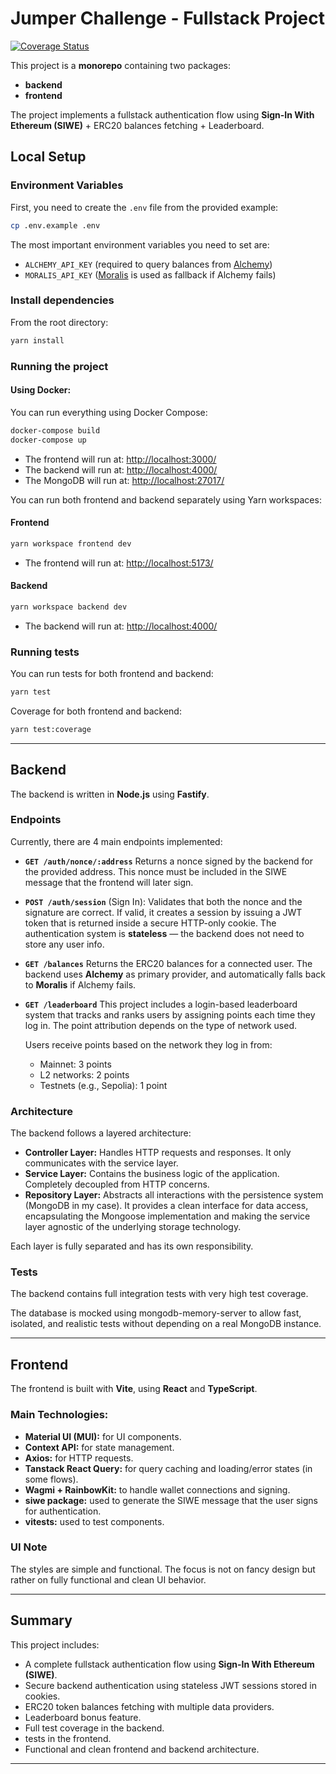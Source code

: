 # Jumper Challenge - Fullstack Project

[![Coverage Status](https://coveralls.io/repos/github/DaniSomoza/jumper-challenge/badge.svg)](https://coveralls.io/github/DaniSomoza/jumper-challenge)

This project is a **monorepo** containing two packages:

- **backend**
- **frontend**

The project implements a fullstack authentication flow using **Sign-In With Ethereum (SIWE)** + ERC20 balances fetching + Leaderboard.

## Local Setup

### Environment Variables

First, you need to create the `.env` file from the provided example:

```bash
cp .env.example .env
```

The most important environment variables you need to set are:

- `ALCHEMY_API_KEY` (required to query balances from [Alchemy](https://auth.alchemy.com/login))
- `MORALIS_API_KEY` ([Moralis](https://admin.moralis.com/register) is used as fallback if Alchemy fails)

### Install dependencies

From the root directory:

```bash
yarn install
```

### Running the project

#### Using Docker:

You can run everything using Docker Compose:

```bash
docker-compose build
docker-compose up
```

- The frontend will run at: [http://localhost:3000/](http://localhost:3000/)
- The backend will run at: [http://localhost:4000/](http://localhost:4000/)
- The MongoDB will run at: [http://localhost:27017/](http://localhost:27017/)

You can run both frontend and backend separately using Yarn workspaces:

#### Frontend

```bash
yarn workspace frontend dev
```

- The frontend will run at: [http://localhost:5173/](http://localhost:5173/)

#### Backend

```bash
yarn workspace backend dev
```

- The backend will run at: [http://localhost:4000/](http://localhost:4000/)

### Running tests

You can run tests for both frontend and backend:

```bash
yarn test
```

Coverage for both frontend and backend:

```bash
yarn test:coverage
```

---

## Backend

The backend is written in **Node.js** using **Fastify**.

### Endpoints

Currently, there are 4 main endpoints implemented:

- **`GET /auth/nonce/:address`**
  Returns a nonce signed by the backend for the provided address. This nonce must be included in the SIWE message that the frontend will later sign.

- **`POST /auth/session`** (Sign In): Validates that both the nonce and the signature are correct. If valid, it creates a session by issuing a JWT token that is returned inside a secure HTTP-only cookie. The authentication system is **stateless** — the backend does not need to store any user info.

- **`GET /balances`**
  Returns the ERC20 balances for a connected user.
  The backend uses **Alchemy** as primary provider, and automatically falls back to **Moralis** if Alchemy fails.

- **`GET /leaderboard`**
  This project includes a login-based leaderboard system that tracks and ranks users by assigning points each time they log in. The point attribution depends on the type of network used.

  Users receive points based on the network they log in from:

  - Mainnet: 3 points
  - L2 networks: 2 points
  - Testnets (e.g., Sepolia): 1 point

### Architecture

The backend follows a layered architecture:

- **Controller Layer:** Handles HTTP requests and responses. It only communicates with the service layer.
- **Service Layer:** Contains the business logic of the application. Completely decoupled from HTTP concerns.
- **Repository Layer:** Abstracts all interactions with the persistence system (MongoDB in my case). It provides a clean interface for data access, encapsulating the Mongoose implementation and making the service layer agnostic of the underlying storage technology.

Each layer is fully separated and has its own responsibility.

### Tests

The backend contains full integration tests with very high test coverage.

The database is mocked using mongodb-memory-server to allow fast, isolated, and realistic tests without depending on a real MongoDB instance.

---

## Frontend

The frontend is built with **Vite**, using **React** and **TypeScript**.

### Main Technologies:

- **Material UI (MUI):** for UI components.
- **Context API:** for state management.
- **Axios:** for HTTP requests.
- **Tanstack React Query:** for query caching and loading/error states (in some flows).
- **Wagmi + RainbowKit:** to handle wallet connections and signing.
- **siwe package:** used to generate the SIWE message that the user signs for authentication.
- **vitests:** used to test components.

### UI Note

The styles are simple and functional. The focus is not on fancy design but rather on fully functional and clean UI behavior.

---

## Summary

This project includes:

- A complete fullstack authentication flow using **Sign-In With Ethereum (SIWE)**.
- Secure backend authentication using stateless JWT sessions stored in cookies.
- ERC20 token balances fetching with multiple data providers.
- Leaderboard bonus feature.
- Full test coverage in the backend.
- tests in the frontend.
- Functional and clean frontend and backend architecture.

---
